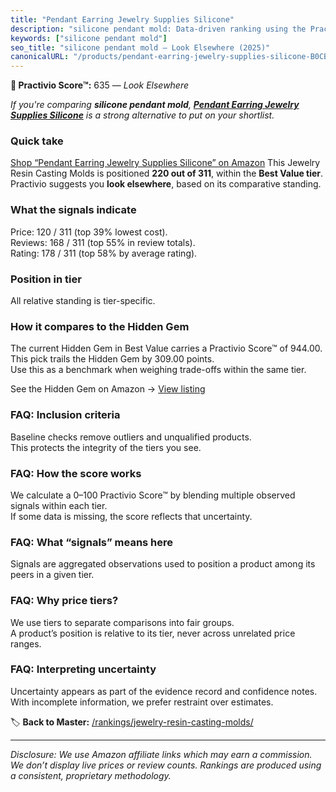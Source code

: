 ```yaml
---
title: "Pendant Earring Jewelry Supplies Silicone"
description: "silicone pendant mold: Data-driven ranking using the Practivio Score™. Positioned by quality, value, demand, findability, momentum."
keywords: ["silicone pendant mold"]
seo_title: "silicone pendant mold — Look Elsewhere (2025)"
canonicalURL: "/products/pendant-earring-jewelry-supplies-silicone-B0CBV3FXLJ/"
---
```


**🚫 Practivio Score™:** 635 — _Look Elsewhere_


*If you're comparing **silicone pendant mold**, **[Pendant Earring Jewelry Supplies Silicone](https://www.amazon.com/dp/B0CBV3FXLJ?tag=practivio-20)** is a strong alternative to put on your shortlist.*
### Quick take
[Shop “Pendant Earring Jewelry Supplies Silicone” on Amazon](https://www.amazon.com/dp/B0CBV3FXLJ?tag=practivio-20)
This Jewelry Resin Casting Molds is positioned **220 out of 311**, within the **Best Value tier**.  
Practivio suggests you **look elsewhere**, based on its comparative standing.

### What the signals indicate
Price: 120 / 311 (top 39% lowest cost).  
Reviews: 168 / 311 (top 55% in review totals).  
Rating: 178 / 311 (top 58% by average rating).  

### Position in tier
All relative standing is tier-specific.

### How it compares to the Hidden Gem
The current Hidden Gem in Best Value carries a Practivio Score™ of 944.00.  
This pick trails the Hidden Gem by 309.00 points.  
Use this as a benchmark when weighing trade-offs within the same tier.  

See the Hidden Gem on Amazon → [View listing](https://www.amazon.com/dp/B0871WGZKP?tag=practivio-20)

### FAQ: Inclusion criteria
Baseline checks remove outliers and unqualified products.  
This protects the integrity of the tiers you see.

### FAQ: How the score works
We calculate a 0–100 Practivio Score™ by blending multiple observed signals within each tier.  
If some data is missing, the score reflects that uncertainty.

### FAQ: What “signals” means here
Signals are aggregated observations used to position a product among its peers in a given tier.

### FAQ: Why price tiers?
We use tiers to separate comparisons into fair groups.  
A product’s position is relative to its tier, never across unrelated price ranges.

### FAQ: Interpreting uncertainty
Uncertainty appears as part of the evidence record and confidence notes.  
With incomplete information, we prefer restraint over estimates.


🏷️ **Back to Master:** [/rankings/jewelry-resin-casting-molds/](/rankings/jewelry-resin-casting-molds/)

---
_Disclosure: We use Amazon affiliate links which may earn a commission. We don’t display live prices or review counts. Rankings are produced using a consistent, proprietary methodology._
